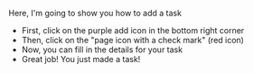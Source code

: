 Here, I'm going to show you how to add a task

-   First, click on the purple add icon in the bottom right corner
-   Then, click on the "page icon with a check mark" (red icon)
-   Now, you can fill in the details for your task
-   Great job! You just made a task!
